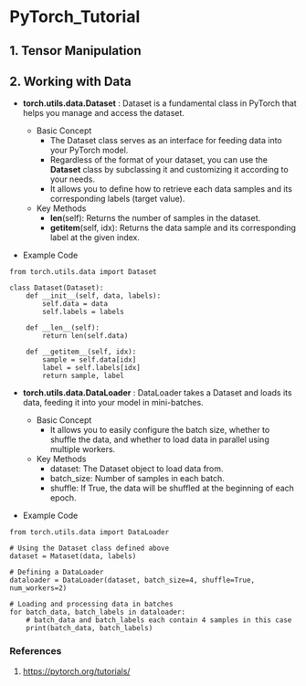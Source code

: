 # PyTorch_Tutorial
## 1. Tensor Manipulation

## 2. Working with Data
- <b>torch.utils.data.Dataset</b> : Dataset is a fundamental class in PyTorch that helps you manage and access the dataset.
  - Basic Concept
    - The Dataset class serves as an interface for feeding data into your PyTorch model.
    - Regardless of the format of your dataset, you can use the <b>Dataset</b> class by subclassing it and customizing it according to your needs.
    - It allows you to define how to retrieve each data samples and its corresponding labels (target value).
  - Key Methods
    - __len__(self): Returns the number of samples in the dataset.
    - __getitem__(self, idx): Returns the data sample and its corresponding label at the given index.

- Example Code
```
from torch.utils.data import Dataset

class Dataset(Dataset):
    def __init__(self, data, labels):
        self.data = data
        self.labels = labels

    def __len__(self):
        return len(self.data)

    def __getitem__(self, idx):
        sample = self.data[idx]
        label = self.labels[idx]
        return sample, label
```
    
- <b>torch.utils.data.DataLoader</b> : DataLoader takes a Dataset and loads its data, feeding it into your model in mini-batches.
  - Basic Concept
    - It allows you to easily configure the batch size, whether to shuffle the data, and whether to load data in parallel using multiple workers.
  - Key Methods
    - dataset: The Dataset object to load data from.
    - batch_size: Number of samples in each batch.
    - shuffle: If True, the data will be shuffled at the beginning of each epoch.

- Example Code
```
from torch.utils.data import DataLoader

# Using the Dataset class defined above
dataset = Mataset(data, labels)

# Defining a DataLoader
dataloader = DataLoader(dataset, batch_size=4, shuffle=True, num_workers=2)

# Loading and processing data in batches
for batch_data, batch_labels in dataloader:
    # batch_data and batch_labels each contain 4 samples in this case
    print(batch_data, batch_labels)
```

### References
1. https://pytorch.org/tutorials/
